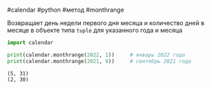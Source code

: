#calendar #python #метод #monthrange 

Возвращает день недели первого дня месяца и количество дней в месяце в объекте типа `tuple` для указанного года и месяца
```python
import calendar

print(calendar.monthrange(2022, 1))     # январь 2022 года
print(calendar.monthrange(2021, 9))     # сентябрь 2021 года
```
```
(5, 31)
(2, 30)
```